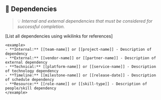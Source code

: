 ## 🔗 Dependencies
> 💡 *Internal and external dependencies that must be considered for successful completion.*

[List all dependencies using wikilinks for references]

```
<example>
- **Internal:** [[team-name]] or [[project-name]] - Description of dependency
- **External:** [[vendor-name]] or [[partner-name]] - Description of external dependency  
- **Technical:** [[platform-name]] or [[service-name]] - Description of technology dependency
- **Timeline:** [[milestone-name]] or [[release-date]] - Description of schedule dependency
- **Resource:** [[role-name]] or [[skill-type]] - Description of people/skill dependency
</example>
```
